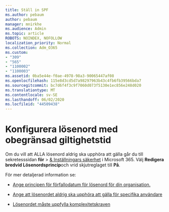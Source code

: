 ```yaml
---
title: Ställ in SPF
ms.author: pebaum
author: pebaum
manager: mnirkhe
ms.audience: Admin
ms.topic: article
ROBOTS: NOINDEX, NOFOLLOW
localization_priority: Normal
ms.collection: Adm_O365
ms.custom:
- "309"
- "565"
- "1100002"
- "1100003"
ms.assetid: 0ba5e44e-f0ae-4978-98a3-90065447af08
ms.openlocfilehash: 115e8d3cd5d7a98297963b43c4fb6fb39566bda7
ms.sourcegitcommit: bc7d6f4f3c9f7060d073f5130e1ec856e248d020
ms.translationtype: MT
ms.contentlocale: sv-SE
ms.lasthandoff: 06/02/2020
ms.locfileid: "44509438"
---
```

# <a name="set-passwords-to-never-expire"></a>Konfigurera lösenord med obegränsad giltighetstid

Om du vill att ALLA lösenord aldrig ska upphöra att gälla går du till sekretesssidan **för**  >  [ &amp; Inställningars säkerhet](https://portal.office.com/adminportal/home#/settings/security) i Microsoft 365. Välj **Redigera** **bredvid Lösenordsprincip**och vrid skjutreglaget till **På**.
  
För mer detaljerad information se: 

- [Ange principen för förfallodatum för lösenord för din organisation.](https://docs.microsoft.com/microsoft-365/admin/manage/set-password-expiration-policy)
  
- [Ange att lösenordet aldrig ska upphöra att gälla för specifika användare](https://docs.microsoft.com/microsoft-365/admin/add-users/set-password-to-never-expire)

- [Lösenordet måste uppfylla komplexitetskraven](https://docs.microsoft.com/windows/security/threat-protection/security-policy-settings/password-must-meet-complexity-requirements)
  